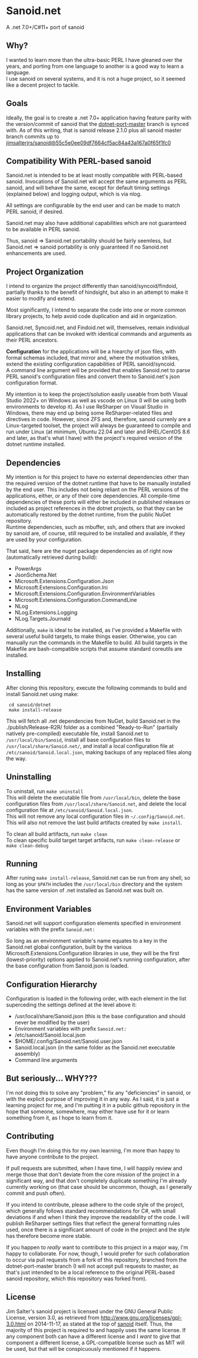  # Sanoid.net

 A .net 7.0+/C#11+ port of sanoid
 
 ## Why?

 I wanted to learn more than the ultra-basic PERL I have gleaned over the years, and porting from one language to
 another is a good way to learn a language.\
 I use sanoid on several systems, and it is not a huge project, so it seemed like a decent project to tackle.

 ## Goals

 Ideally, the goal is to create a .net 7.0+ application having feature parity with the version/commit of sanoid
 that the [dotnet-port-master](../tree/dotnet-port-master) branch is synced with. As of this writing, that is
 sanoid release 2.1.0 plus all sanoid master branch commits up to
 [jimsalterjrs/sanoid@55c5e0ee09df7664cf5ac84a43a167a0f65f1fc0](https://github.com/jimsalterjrs/sanoid/commit/55c5e0ee09df7664cf5ac84a43a167a0f65f1fc0)
 
 ## Compatibility With PERL-based sanoid
 
 Sanoid.net is intended to be at least mostly compatible with PERL-based sanoid. Invocations of Sanoid.net will
 accept the same arguments as PERL sanoid, and will behave the same, except for default timing settings 
 (explained below) and logging output, which is via nlog.
 
 All settings are configurable by the end user and can be made to match PERL sanoid, if desired.
 
 Sanoid.net may also have additional capabilities which are not guaranteed to be available in PERL sanoid.
 
 Thus, sanoid => Sanoid.net portability should be fairly seemless, but Sanoid.net => sanoid portability is only
 guaranteed if no Sanoid.net enhancements are used.

 ## Project Organization

 I intend to organize the project differently than sanoid/syncoid/findoid, partially thanks to the benefit of
 hindsight, but also in an attempt to make it easier to modify and extend.

 Most significantly, I intend to separate the code into one or more common library projects, to help avoid code
 duplication and aid in organization.

 Sanoid.net, Syncoid.net, and Findoid.net will, themselves, remain individual applications that can be invoked
 with identical commands and arguments as their PERL ancestors.

 **Configuration** for the applications will be a hiearchy of json files, with formal schemas included, 
 that mirror and, where the motivation strikes, extend the existing configuration capabilities of PERL 
 sanoid/syncoid.\
 A command line argument will be provided that enables Sanoid.net to parse PERL sanoid's configuration files
 and convert them to Sanoid.net's json configuration format.

 My intention is to keep the project/solution easily useable from both Visual Studio 2022+ on Windows as well
 as vscode on Linux (I will be using both environments to develop it). As I use ReSharper on Visual Studio in
 Windows, there may end up being some ReSharper-related files and directives in code. However, since ZFS and,
 therefore, sanoid currenly are a Linux-targeted toolset, the project will always be guaranteed to compile and
 run under Linux (at minimum, Ubuntu 22.04 and later and RHEL/CentOS 8.6 and later, as that's what I have) with
 the project's required version of the dotnet runtime installed.

 ## Dependencies

 My intention is for this project to have no external dependencies other than the required version of the
 dotnet runtime that have to be manually installed by the end user. This includes not being reliant on the
 PERL versions of the applications, either, or any of their core dependencies. All compile-time dependencies of
 these ports will either be included in published releases or included as project references in the dotnet 
 projects, so that they can be automatically restored by the dotnet runtime, from the public NuGet repository.\
 Runtime dependencies, such as mbuffer, ssh, and others that are invoked by sanoid are, of course, still
 required to be installed and available, if they are used by your configuration.
 
 That said, here are the nuget package dependencies as of right now (automatically retrieved during build):
 
  - PowerArgs
  - JsonSchema.Net
  - Microsoft.Extensions.Configuration.Json
  - Microsoft.Extensions.Configuration.Ini
  - Microsoft.Extensions.Configuration.EnvironmentVariables
  - Microsoft.Extensions.Configuration.CommandLine
  - NLog
  - NLog.Extensions.Logging
  - NLog.Targets.Journald

  Additionally, `make` is ideal to be installed, as I've provided a Makefile with several useful build
  targets, to make things easier. Otherwise, you can manually run the commands in the Makefile to build. All
  build targets in the Makefile are bash-compatible scripts that assume standard coreutils are installed.

 ## Installing
 
 After cloning this repository, execute the following commands to build and install Sanoid.net using make:

     cd sanoid/dotnet
     make install-release

 This will fetch all .net dependencies from NuGet, build Sanoid.net in the ./publish/Release-R2R/ folder as a
 combined "Ready-to-Run" (partially natively pre-compiled) executable file, install Sanoid.net to
 `/usr/local/bin/Sanoid`, install all base configuration files to `/usr/local/share/Sanoid.net/`, and install
 a local configuration file at `/etc/sanoid/Sanoid.local.json`, making backups of any replaced files
 along the way.

 ## Uninstalling

 To uninstall, run `make uninstall`\
 This will delete the executable file from `/usr/local/bin`, delete the base configuration files from 
 `/usr/local/share/Sanoid.net`, and delete the local configuration file at `/etc/sanoid/Sanoid.local.json`.\
 This will not remove any local configuration files in `~/.config/Sanoid.net`.\
 This will also not remove the last build artifacts created by `make install`.

 To clean all build artifacts, run `make clean`\
 To clean specific build target target artifacts, run `make clean-release` or `make clean-debug`

 ## Running

 After runing `make install-release`, Sanoid.net can be run from any shell, so long as your `$PATH` includes
 the  `/usr/local/bin` directory and the system has the same version of .net installed as Sanoid.net was
 built on.

 ## Environment Variables
 
 Sanoid.net will support configuration elements specified in environment variables with the prefix `Sanoid.net:`
 
 So long as an environment variable's name equates to a key in the Sanoid.net global configuration, built by 
 the various Microsoft.Extensions.Configuration libraries in use, they will be the first (lowest-priority) 
 options applied to Sanoid.net's running configuration, after the base configuration from Sanoid.json is loaded.
 
 ## Configuration Hierarchy
 
 Configuration is loaded in the following order, with each element in the list superceding the settings defined
 at the level above it:
 
 - /usr/local/share/Sanoid.json (this is the base configuration and should never be modified by the user)
 - Environment variables with prefix `Sanoid.net:`
 - /etc/sanoid/Sanoid.local.json
 - $HOME/.config/Sanoid.net/Sanoid.user.json
 - Sanoid.local.json (in the same folder as the Sanoid.net executable assembly)
 - Command line arguments

 ## But seriously... WHY???

 I'm not doing this to solve any "problem," fix any "deficiencies" in sanoid, or with the explicit purpose of
 improving it in any way. As I said, it is just a learning project for me, and I'm putting it in a public github
 repository in the hope that someone, somewhere, may either have use for it or learn something from it, as I hope
 to learn from it.

 ## Contributing

 Even though I'm doing this for my own learning, I'm more than happy to have anyone contribute to the project.

 If pull requests are submitted, when I have time, I will happily review and merge those that don't deviate from
 the core mission of the project in a significant way, and that don't completely duplicate something I'm already
 currently working on (that case should be uncommon, though, as I generally commit and push often).

 If you intend to contribute, please adhere to the code style of the project, which generally follows standard
 recommendations for C#, with small deviations if and when I think they improve the readability of the code.
 I will publish ReSharper settings files that reflect the general formatting rules used, once there is a
 significant amount of code in the project and the style has therefore become more stable.
 
 If you happen to _really_ want to contribute to this project in a major way, I'm happy to collaborate. For now,
 though, I would prefer for such collaboration to occur via pull requests from a fork of this repository, branched
 from the dotnet-port-master branch (I will not accept pull requests to master, as that's just intended to be
 a local reference to the original PERL-based sanoid repository, which this repository was forked from).

 ## License

 Jim Salter's sanoid project is licensed under the GNU General Public License, version 3.0, as retrieved from
 http://www.gnu.org/licenses/gpl-3.0.html on 2014-11-17, as stated at the top of
 [sanoid](https://github.com/jimsalterjrs/sanoid/blob/master/sanoid) itself. Thus, the majority of this project is
 required to and happily uses the same license. If any component both can have a different license and I _want_ to
 give that component a different license, a GPL-compatible license such as MIT will be used, but that will be
 conspicuously mentioned if it happens.
